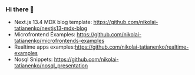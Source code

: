### Hi there 👋

<!--
**nikolai-tatianenko/nikolai-tatianenko** is a ✨ _special_ ✨ repository because its `README.md` (this file) appears on your GitHub profile.

Here are some ideas to get you started:

- 🔭 I’m currently working on ...
- 🌱 I’m currently learning ...
- 👯 I’m looking to collaborate on ...
- 🤔 I’m looking for help with ...
- 💬 Ask me about ...
- 📫 How to reach me: ...
- 😄 Pronouns: ...
- ⚡ Fun fact: ...
-->
* Next.js 13.4 MDX blog template: https://github.com/nikolai-tatianenko/nextjs13-mdx-blog
* Microfrontend Examples: https://github.com/nikolai-tatianenko/microfrontends-examples
* Realtime apps examples:https://github.com/nikolai-tatianenko/realtime-examples
* Nosql Snippets: https://github.com/nikolai-tatianenko/nosql_presentation

